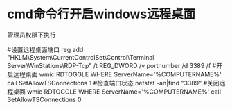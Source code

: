 cmd命令行开启windows远程桌面
==============

管理员权限下执行

#设置远程桌面端口
reg add "HKLM\System\CurrentControlSet\Control\Terminal Server\WinStations\RDP-Tcp" /t REG_DWORD /v portnumber /d 3389 /f
#开启远程桌面
wmic RDTOGGLE WHERE ServerName='%COMPUTERNAME%' call SetAllowTSConnections 1
#检查端口状态
netstat -an|find "3389"
#关闭远程桌面
wmic RDTOGGLE WHERE ServerName='%COMPUTERNAME%' call SetAllowTSConnections 0